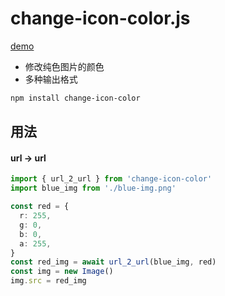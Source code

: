 # change-icon-color.js

[demo]()

+ 修改纯色图片的颜色
+ 多种输出格式

``` bash
npm install change-icon-color
```

## 用法

#### url -> url
``` ts
import { url_2_url } from 'change-icon-color'
import blue_img from './blue-img.png'

const red = {
  r: 255,
  g: 0,
  b: 0,
  a: 255,
}
const red_img = await url_2_url(blue_img, red)
const img = new Image()
img.src = red_img
```
